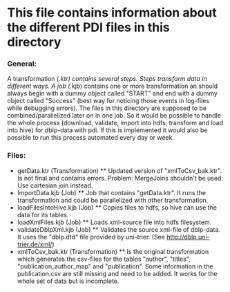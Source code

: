 # This file contains information about the different PDI files in this directory #

### General: ###
A transformation (*.ktr) contains several steps. Steps transform data in different ways. 
A job (*.kjb) contains one or more transformation an should always begin with a dummy object called "START" and end with 
a dummy object called "Success" (best way for noticing those events in log-files while debugging errors).
The files in this directory are supposed to be combined/parallelized later on in one job. So it would be possible to
handle the whole process (download, validate, import into hdfs, transform and load into hive) for dblp-data with pdi.
If this is implemented it would also be possible to run this process automated every day or week.

### Files: ###
* getData.ktr (Transformation)
	** Updated version of "xmlToCsv_bak.ktr". Is not final and contains errors. Problem: MergeJoins shouldn't be used.
	   Use cartesian join instead.
* ImportData.kjb (Job)
	** Job that contains "getData.ktr". It runs the transformation and could be parallelized with other transformation.
* loadFilesIntoHive.kjb (Job)
	** Copies files to hdfs, so hive can use the data for its tables.
* loadXmlFiles.kjb (Job)
	** Loads xml-source file into hdfs filesystem.
* validateDblpXml.kjb (Job)
	** Validates the source xml-file of dblp-data. It uses the "dblp.dtd" file provided by uni-trier.
	   (See http://dblp.uni-trier.de/xml/)
* xmlToCsv_bak.ktr (Transformation)
	** Is the original transformation which generates the csv-files for the tables "author", "titles", 
	   "publication_author_map" and "publication". Some information in the publication.csv are still missing and need to
	   be added. It works for the whole set of data but is incomplete.